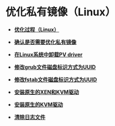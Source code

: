 # 优化私有镜像（Linux）<a name="ims_01_0321"></a>

-   **[优化过程（Linux）](优化过程（Linux）.md)**  

-   **[确认是否需要优化私有镜像](确认是否需要优化私有镜像.md)**  

-   **[在Linux系统中卸载PV driver](在Linux系统中卸载PV-driver.md)**  

-   **[修改grub文件磁盘标识方式为UUID](修改grub文件磁盘标识方式为UUID.md)**  

-   **[修改fstab文件磁盘标识方式为UUID](修改fstab文件磁盘标识方式为UUID.md)**  

-   **[安装原生的XEN和KVM驱动](安装原生的XEN和KVM驱动.md)**  

-   **[安装原生的KVM驱动](安装原生的KVM驱动.md)**  

-   **[清除日志文件](清除日志文件.md)**  


